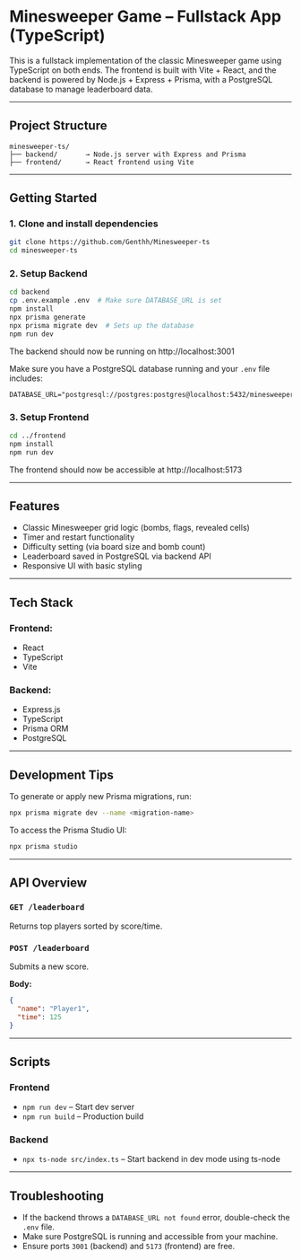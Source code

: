 
# Minesweeper Game – Fullstack App (TypeScript)

This is a fullstack implementation of the classic Minesweeper game using TypeScript on both ends. The frontend is built with Vite + React, and the backend is powered by Node.js + Express + Prisma, with a PostgreSQL database to manage leaderboard data.

---

## Project Structure

```
minesweeper-ts/
├── backend/       → Node.js server with Express and Prisma
├── frontend/      → React frontend using Vite
```

---

## Getting Started

### 1. Clone and install dependencies

```bash
git clone https://github.com/Genthh/Minesweeper-ts
cd minesweeper-ts
```

### 2. Setup Backend

```bash
cd backend
cp .env.example .env  # Make sure DATABASE_URL is set
npm install
npx prisma generate
npx prisma migrate dev  # Sets up the database
npm run dev
```

The backend should now be running on http://localhost:3001

Make sure you have a PostgreSQL database running and your `.env` file includes:

```
DATABASE_URL="postgresql://postgres:postgres@localhost:5432/minesweeper"
```

### 3. Setup Frontend

```bash
cd ../frontend
npm install
npm run dev
```

The frontend should now be accessible at http://localhost:5173

---

## Features

- Classic Minesweeper grid logic (bombs, flags, revealed cells)
- Timer and restart functionality
- Difficulty setting (via board size and bomb count)
- Leaderboard saved in PostgreSQL via backend API
- Responsive UI with basic styling

---

## Tech Stack

### Frontend:
- React
- TypeScript
- Vite

### Backend:
- Express.js
- TypeScript
- Prisma ORM
- PostgreSQL

---

## Development Tips

To generate or apply new Prisma migrations, run:

```bash
npx prisma migrate dev --name <migration-name>
```

To access the Prisma Studio UI:

```bash
npx prisma studio
```

---

## API Overview

### `GET /leaderboard`

Returns top players sorted by score/time.

### `POST /leaderboard`

Submits a new score.

**Body:**
```json
{
  "name": "Player1",
  "time": 125
}
```

---

## Scripts

### Frontend

- `npm run dev` – Start dev server
- `npm run build` – Production build

### Backend

- `npx ts-node src/index.ts` – Start backend in dev mode using ts-node

---

## Troubleshooting

- If the backend throws a `DATABASE_URL not found` error, double-check the `.env` file.
- Make sure PostgreSQL is running and accessible from your machine.
- Ensure ports `3001` (backend) and `5173` (frontend) are free.
